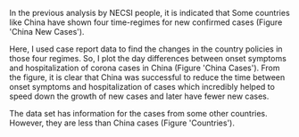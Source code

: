 
 In the previous analysis by NECSI people, it is indicated that Some countries like China have shown four time-regimes for new confirmed cases (Figure 'China New Cases').

Here, I used case report data to find the changes in the country policies in those four regimes. So, I plot the day differences between onset symptoms and hospitalization of corona cases in China (Figure 'China Cases'). From the figure, it is clear that China was successful to reduce the time between onset symptoms and hospitalization of cases which incredibly helped to speed down the growth of new cases and later have fewer new cases.

The data set has information for the cases from some other countries. However, they are less than China cases (Figure 'Countries').

